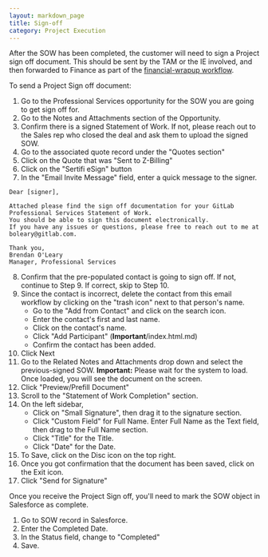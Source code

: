 ```yaml
---
layout: markdown_page
title: Sign-off
category: Project Execution
---
```


After the SOW has been completed, the customer will need to sign a Project sign off document.  This should be sent by the TAM or the IE involved, and then forwarded to Finance as part of the [financial-wrapup workflow](https://github.com/isamu-isozaki/teamai_test/tree/master/customer-success/implmentation-engineering/workflows/internal/financial-wrapup.html/index.html.md).

To send a Project Sign off document:

1. Go to the Professional Services opportunity for the SOW you are going to get sign off for.
2. Go to the Notes and Attachments section of the Opportunity.
3. Confirm there is a signed Statement of Work. If not, please reach out to the Sales rep who closed the deal and ask them to upload the signed SOW.
4. Go to the associated quote record under the "Quotes section"
5. Click on the Quote that was "Sent to Z-Billing"
6. Click on the "Sertifi eSign" button
7. In the "Email Invite Message" field, enter a quick message to the signer.
 

```
Dear [signer],

Attached please find the sign off documentation for your GitLab Professional Services Statement of Work. 
You should be able to sign this document electronically. 
If you have any issues or questions, please free to reach out to me at boleary@gitlab.com.

Thank you,
Brendan O'Leary
Manager, Professional Services
```

8. Confirm that the pre-populated contact is going to sign off. If not, continue to Step 9. If correct, skip to Step 10. 
9. Since the contact is incorrect, delete the contact from this email workflow by clicking on the "trash icon" next to that person's name.
   * Go to the "Add from Contact" and click on the search icon.
   * Enter the contact's first and last name.
   * Click on the contact's name.
   * Click "Add Participant" (**Important**/index.html.md)
   * Confirm the contact has been added.
10. Click Next
11. Go to the Related Notes and Attachments drop down and select the previous-signed SOW. **Important:** Please wait for the system to load. Once loaded, you will see the document on the screen.
12. Click "Preview/Prefill Document"
13. Scroll to the "Statement of Work Completion" section.
14. On the left sidebar, 
    * Click on "Small Signature", then drag it to the signature section.
    * Click "Custom Field" for Full Name. Enter Full Name as the Text field, then drag to the Full Name section.
    * Click "Title" for the Title.
    * Click "Date" for the Date.
15. To Save, click on the Disc icon on the top right. 
16. Once you got confirmation that the document has been saved, click on the Exit icon.
17. Click "Send for Signature"

Once you receive the Project Sign off, you'll need to mark the SOW object in Salesforce as complete.

1. Go to SOW record in Salesforce.
2. Enter the Completed Date.
3. In the Status field, change to "Completed"
4. Save.